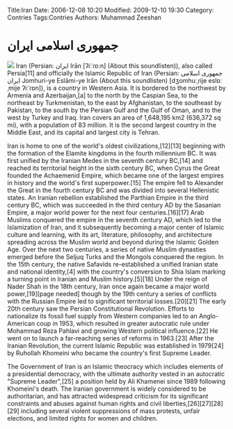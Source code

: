 Title:Iran
Date: 2006-12-08 10:20
Modified: 2009-12-10 19:30
Category: Contries
Tags:Contries
Authors: Muhammad Zeeshan
<h1>جمهوری اسلامی ایران‎</h1>
<img src="https://upload.wikimedia.org/wikipedia/commons/thumb/c/ca/Flag_of_Iran.svg/1024px-Flag_of_Iran.svg.png" />
Iran (Persian: ایران‎ Irān [ʔiːˈɾɒːn] (About this soundlisten)), also called Persia[11] and officially the Islamic Republic of Iran (Persian: جمهوری اسلامی ایران‎ Jomhuri-ye Eslāmi-ye Irān (About this soundlisten) [dʒomhuːˌɾije eslɒːˌmije ʔiːˈɾɒn]), is a country in Western Asia. It is bordered to the northwest by Armenia and Azerbaijan,[a] to the north by the Caspian Sea, to the northeast by Turkmenistan, to the east by Afghanistan, to the southeast by Pakistan, to the south by the Persian Gulf and the Gulf of Oman, and to the west by Turkey and Iraq. Iran covers an area of 1,648,195 km2 (636,372 sq mi), with a population of 83 million. It is the second largest country in the Middle East, and its capital and largest city is Tehran.

Iran is home to one of the world's oldest civilizations,[12][13] beginning with the formation of the Elamite kingdoms in the fourth millennium BC. It was first unified by the Iranian Medes in the seventh century BC,[14] and reached its territorial height in the sixth century BC, when Cyrus the Great founded the Achaemenid Empire, which became one of the largest empires in history and the world's first superpower.[15] The empire fell to Alexander the Great in the fourth century BC and was divided into several Hellenistic states. An Iranian rebellion established the Parthian Empire in the third century BC, which was succeeded in the third century AD by the Sasanian Empire, a major world power for the next four centuries.[16][17] Arab Muslims conquered the empire in the seventh century AD, which led to the Islamization of Iran, and it subsequently becoming a major center of Islamic culture and learning, with its art, literature, philosophy, and architecture spreading across the Muslim world and beyond during the Islamic Golden Age. Over the next two centuries, a series of native Muslim dynasties emerged before the Seljuq Turks and the Mongols conquered the region. In the 15th century, the native Safavids re-established a unified Iranian state and national identity,[4] with the country's conversion to Shia Islam marking a turning point in Iranian and Muslim history.[5][18] Under the reign of Nader Shah in the 18th century, Iran once again became a major world power,[19][page needed] though by the 19th century a series of conflicts with the Russian Empire led to significant territorial losses.[20][21] The early 20th century saw the Persian Constitutional Revolution. Efforts to nationalize its fossil fuel supply from Western companies led to an Anglo-American coup in 1953, which resulted in greater autocratic rule under Mohammad Reza Pahlavi and growing Western political influence.[22] He went on to launch a far-reaching series of reforms in 1963.[23] After the Iranian Revolution, the current Islamic Republic was established in 1979[24] by Ruhollah Khomeini who became the country's first Supreme Leader.

The Government of Iran is an Islamic theocracy which includes elements of a presidential democracy, with the ultimate authority vested in an autocratic "Supreme Leader",[25] a position held by Ali Khamenei since 1989 following Khomeini's death. The Iranian government is widely considered to be authoritarian, and has attracted widespread criticism for its significant constraints and abuses against human rights and civil liberties,[26][27][28][29] including several violent suppressions of mass protests, unfair elections, and limited rights for women and children.